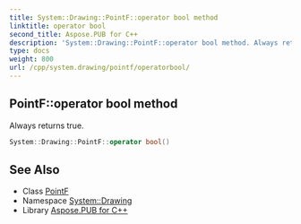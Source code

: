 ```yaml
---
title: System::Drawing::PointF::operator bool method
linktitle: operator bool
second_title: Aspose.PUB for C++
description: 'System::Drawing::PointF::operator bool method. Always returns true in C++.'
type: docs
weight: 800
url: /cpp/system.drawing/pointf/operatorbool/
---
```

## PointF::operator bool method


Always returns true.

```cpp
System::Drawing::PointF::operator bool()
```

## See Also

* Class [PointF](../)
* Namespace [System::Drawing](../../)
* Library [Aspose.PUB for C++](../../../)
